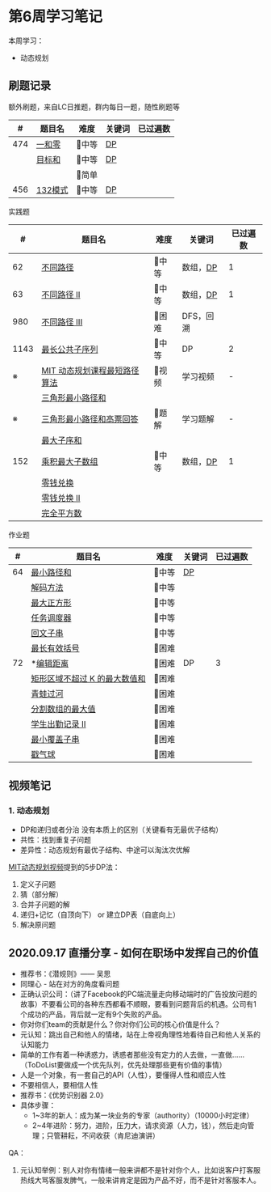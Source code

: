 # 第6周学习笔记

本周学习：

- 动态规划



## 刷题记录

额外刷题，来自LC日推题，群内每日一题，随性刷题等

| #    | 题目名                                                      | 难度  | 关键词                                                 | 已过遍数 |
| ---- | ----------------------------------------------------------- | ----- | ------------------------------------------------------ | -------- |
| 474  | [一和零](https://leetcode-cn.com/problems/ones-and-zeroes/) | 💛中等 | [DP](https://leetcode-cn.com/tag/dynamic-programming/) |          |
|      | [目标和](https://leetcode-cn.com/problems/target-sum/)      | 💛中等 | [DP](https://leetcode-cn.com/tag/dynamic-programming/) |          |
|      |                                                             | 💚简单 |                                                        |          |
| 456  | [132模式](https://leetcode-cn.com/problems/132-pattern/)    | 💛中等 | [DP](https://leetcode-cn.com/tag/dynamic-programming/) |          |

实践题

| #    | 题目名                                                       | 难度  | 关键词                                                       | 已过遍数 |
| ---- | ------------------------------------------------------------ | ----- | ------------------------------------------------------------ | -------- |
| 62   | [不同路径](https://leetcode-cn.com/problems/unique-paths/)   | 💛中等 | 数组，[DP](https://leetcode-cn.com/tag/dynamic-programming/) | 1        |
| 63   | [不同路径 II](https://leetcode-cn.com/problems/unique-paths-ii/) | 💛中等 | 数组，[DP](https://leetcode-cn.com/tag/dynamic-programming/) | 1        |
| 980  | [不同路径 III](https://leetcode-cn.com/problems/unique-paths-iii/) | 🧡困难 | DFS，回溯                                                    |          |
| 1143 | [最长公共子序列](https://leetcode-cn.com/problems/longest-common-subsequence/) | 💛中等 | DP                                                           | 2        |
| ※    | [MIT 动态规划课程最短路径算法](https://www.bilibili.com/video/av53233912?from=search&seid=2847395688604491997) | 💙视频 | 学习视频                                                     | -        |
|      | [三角形最小路径和](https://leetcode-cn.com/problems/triangle/description/) |       |                                                              |          |
| ※    | [三角形最小路径和高票回答](https://leetcode.com/problems/triangle/discuss/38735/Python-easy-to-understand-solutions-(top-down-bottom-up)) | 💙题解 | 学习题解                                                     | -        |
|      | [最大子序和](https://leetcode-cn.com/problems/maximum-subarray/) |       |                                                              |          |
| 152  | [乘积最大子数组](https://leetcode-cn.com/problems/maximum-product-subarray/description/) | 💛中等 | 数组，[DP](https://leetcode-cn.com/tag/dynamic-programming/) | 1        |
|      | [零钱兑换](https://leetcode-cn.com/problems/coin-change/description/) |       |                                                              |          |
|      | [零钱兑换 II](https://leetcode-cn.com/problems/coin-change-2/) |       |                                                              |          |
|      | [完全平方数](https://leetcode-cn.com/problems/perfect-squares/) |       |                                                              |          |

作业题

| #    | 题目名                                                       | 难度  | 关键词                                                 | 已过遍数 |
| ---- | ------------------------------------------------------------ | ----- | ------------------------------------------------------ | -------- |
| 64   | [最小路径和](https://leetcode-cn.com/problems/minimum-path-sum/) | 💛中等 | [DP](https://leetcode-cn.com/tag/dynamic-programming/) |          |
|      | [解码方法](https://leetcode-cn.com/problems/decode-ways)     | 💛中等 |                                                        |          |
|      | [最大正方形](https://leetcode-cn.com/problems/maximal-square/) | 💛中等 |                                                        |          |
|      | [任务调度器](https://leetcode-cn.com/problems/task-scheduler/) | 💛中等 |                                                        |          |
|      | [回文子串](https://leetcode-cn.com/problems/palindromic-substrings/) | 💛中等 |                                                        |          |
|      | [最长有效括号](https://leetcode-cn.com/problems/longest-valid-parentheses/) | 🧡困难 |                                                        |          |
| 72   | *[编辑距离](https://leetcode-cn.com/problems/edit-distance/) | 🧡困难 | DP                                                     | 3        |
|      | [矩形区域不超过 K 的最大数值和](https://leetcode-cn.com/problems/max-sum-of-rectangle-no-larger-than-k/) | 🧡困难 |                                                        |          |
|      | [青蛙过河](https://leetcode-cn.com/problems/frog-jump/)      | 🧡困难 |                                                        |          |
|      | [分割数组的最大值](https://leetcode-cn.com/problems/split-array-largest-sum) | 🧡困难 |                                                        |          |
|      | [学生出勤记录 II](https://leetcode-cn.com/problems/student-attendance-record-ii/) | 🧡困难 |                                                        |          |
|      | [最小覆盖子串](https://leetcode-cn.com/problems/minimum-window-substring/) | 🧡困难 |                                                        |          |
|      | [戳气球](https://leetcode-cn.com/problems/burst-balloons/)   | 🧡困难 |                                                        |          |



## 视频笔记

### 1. 动态规划

- DP和递归或者分治 没有本质上的区别（关键看有无最优子结构）
- 共性：找到重复子问题
- 差异性：动态规划有最优子结构、中途可以淘汰次优解

[MIT动态规划视频](https://www.bilibili.com/video/av53233912?from=search&seid=2847395688604491997)提到的5步DP法：

1. 定义子问题
2. 猜（部分解）
3. 合并子问题的解
4. 递归+记忆（自顶向下） or 建立DP表（自底向上）
5. 解决原问题



## 2020.09.17 直播分享 - 如何在职场中发挥自己的价值

- 推荐书：《潜规则》—— 吴思
- 同理心 - 站在对方的角度看问题
- 正确认识公司：（讲了Facebook的PC端流量走向移动端时的广告投放问题的故事）不要看公司的各种东西都看不顺眼，要看到问题背后的机遇。公司有1个成功的产品，背后就一定有9个失败的产品。
- 你对你们team的贡献是什么？你对你们公司的核心价值是什么？
- 元认知：跳出自己和他人的情绪，站在上帝视角理性地看待自己和他人关系的认知能力
- 简单的工作有着一种诱惑力，诱惑者那些没有定力的人去做，一直做……（ToDoList要做成一个优先队列，优先处理那些更有价值的事情）
- 人是一个对象，有一套自己的API（人性），要懂得人性和顺应人性
- 不要相信人，要相信人性
- 推荐书：《优势识别器 2.0》
- 具体步骤：
  - 1~3年的新人：成为某一块业务的专家（authority）（10000小时定律）
  - 2~4年进阶：努力，进阶，压力大，请求资源（人力，钱），然后走向管理；只管耕耘，不问收获（肯尼迪演讲）

QA：

1. 元认知举例：别人对你有情绪一般来讲都不是针对你个人，比如说客户打客服热线大骂客服发脾气，一般来讲肯定是因为产品不好，而不是针对客服本人。
